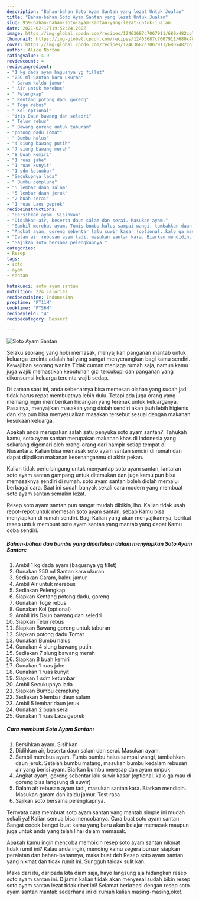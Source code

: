 ```yaml
---
description: "Bahan-bahan Soto Ayam Santan yang lezat Untuk Jualan"
title: "Bahan-bahan Soto Ayam Santan yang lezat Untuk Jualan"
slug: 959-bahan-bahan-soto-ayam-santan-yang-lezat-untuk-jualan
date: 2021-02-17T19:52:24.268Z
image: https://img-global.cpcdn.com/recipes/12463687c7067911/680x482cq70/soto-ayam-santan-foto-resep-utama.jpg
thumbnail: https://img-global.cpcdn.com/recipes/12463687c7067911/680x482cq70/soto-ayam-santan-foto-resep-utama.jpg
cover: https://img-global.cpcdn.com/recipes/12463687c7067911/680x482cq70/soto-ayam-santan-foto-resep-utama.jpg
author: Alice Norton
ratingvalue: 4.9
reviewcount: 4
recipeingredient:
- "1 kg dada ayam bagusnya yg fillet"
- "250 ml Santan kara ukuran"
- " Garam kaldu jamur"
- " Air untuk merebus"
- " Pelengkap"
- " Kentang potong dadu goreng"
- " Toge rebus"
- " Kol optional"
- "iris Daun bawang dan seledri"
- " Telur rebus"
- " Bawang goreng untuk taburan"
- "potong dadu Tomat"
- " Bumbu halus"
- "4 siung bawang putih"
- "7 siung bawang merah"
- "8 buah kemiri"
- "1 ruas jahe"
- "1 ruas kunyit"
- "1 sdm ketumbar"
- "Secukupnya lada"
- " Bumbu cemplung"
- "5 lembar daun salam"
- "5 lembar daun jeruk"
- "2 buah serai"
- "1 ruas Laos geprek"
recipeinstructions:
- "Bersihkan ayam. Sisihkan"
- "Didihkan air, beserta daun salam dan serai. Masukan ayam."
- "Sambil merebus ayam. Tumis bumbu halus sampai wangi, tambahkan daun jeruk. Setelah bumbu matang, masukan bumbu kedalam rebusan air yang berisi ayam. Biarkan bumbu meresap dan ayam empuk"
- "Angkat ayam, goreng sebentar lalu suwir kasar (optional..kalo ga mau di goreng bisa langsung di suwir)"
- "Dalam air rebusan ayam tadi, masukan santan kara. Biarkan mendidih. Masukan garam dan kaldu jamur. Test rasa"
- "Sajikan soto bersama pelengkapnya."
categories:
- Resep
tags:
- soto
- ayam
- santan

katakunci: soto ayam santan 
nutrition: 224 calories
recipecuisine: Indonesian
preptime: "PT11M"
cooktime: "PT56M"
recipeyield: "4"
recipecategory: Dessert

---
```



![Soto Ayam Santan](https://img-global.cpcdn.com/recipes/12463687c7067911/680x482cq70/soto-ayam-santan-foto-resep-utama.jpg)

Selaku seorang yang hobi memasak, menyajikan panganan mantab untuk keluarga tercinta adalah hal yang sangat menyenangkan bagi kamu sendiri. Kewajiban seorang  wanita Tidak cuman menjaga rumah saja, namun kamu juga wajib memastikan kebutuhan gizi tercukupi dan panganan yang dikonsumsi keluarga tercinta wajib sedap.

Di zaman  saat ini, anda sebenarnya bisa memesan olahan yang sudah jadi tidak harus repot membuatnya lebih dulu. Tetapi ada juga orang yang memang ingin memberikan hidangan yang terenak untuk keluarganya. Pasalnya, menyajikan masakan yang diolah sendiri akan jauh lebih higienis dan kita pun bisa menyesuaikan masakan tersebut sesuai dengan makanan kesukaan keluarga. 



Apakah anda merupakan salah satu penyuka soto ayam santan?. Tahukah kamu, soto ayam santan merupakan makanan khas di Indonesia yang sekarang digemari oleh orang-orang dari hampir setiap tempat di Nusantara. Kalian bisa memasak soto ayam santan sendiri di rumah dan dapat dijadikan makanan kesenanganmu di akhir pekan.

Kalian tidak perlu bingung untuk menyantap soto ayam santan, lantaran soto ayam santan gampang untuk ditemukan dan juga kamu pun bisa memasaknya sendiri di rumah. soto ayam santan boleh diolah memalui berbagai cara. Saat ini sudah banyak sekali cara modern yang membuat soto ayam santan semakin lezat.

Resep soto ayam santan pun sangat mudah dibikin, lho. Kalian tidak usah repot-repot untuk memesan soto ayam santan, sebab Kamu bisa menyiapkan di rumah sendiri. Bagi Kalian yang akan menyajikannya, berikut resep untuk membuat soto ayam santan yang mantab yang dapat Kamu coba sendiri.

<!--inarticleads1-->

##### Bahan-bahan dan bumbu yang diperlukan dalam menyiapkan Soto Ayam Santan:

1. Ambil 1 kg dada ayam (bagusnya yg fillet)
1. Gunakan 250 ml Santan kara ukuran
1. Sediakan  Garam, kaldu jamur
1. Ambil  Air untuk merebus
1. Sediakan  Pelengkap
1. Siapkan  Kentang potong dadu, goreng
1. Gunakan  Toge rebus
1. Gunakan  Kol (optional)
1. Ambil iris Daun bawang dan seledri
1. Siapkan  Telur rebus
1. Siapkan  Bawang goreng untuk taburan
1. Siapkan potong dadu Tomat
1. Gunakan  Bumbu halus
1. Gunakan 4 siung bawang putih
1. Sediakan 7 siung bawang merah
1. Siapkan 8 buah kemiri
1. Gunakan 1 ruas jahe
1. Gunakan 1 ruas kunyit
1. Siapkan 1 sdm ketumbar
1. Ambil Secukupnya lada
1. Siapkan  Bumbu cemplung
1. Sediakan 5 lembar daun salam
1. Ambil 5 lembar daun jeruk
1. Gunakan 2 buah serai
1. Gunakan 1 ruas Laos geprek




<!--inarticleads2-->

##### Cara membuat Soto Ayam Santan:

1. Bersihkan ayam. Sisihkan
1. Didihkan air, beserta daun salam dan serai. Masukan ayam.
1. Sambil merebus ayam. Tumis bumbu halus sampai wangi, tambahkan daun jeruk. Setelah bumbu matang, masukan bumbu kedalam rebusan air yang berisi ayam. Biarkan bumbu meresap dan ayam empuk
1. Angkat ayam, goreng sebentar lalu suwir kasar (optional..kalo ga mau di goreng bisa langsung di suwir)
1. Dalam air rebusan ayam tadi, masukan santan kara. Biarkan mendidih. Masukan garam dan kaldu jamur. Test rasa
1. Sajikan soto bersama pelengkapnya.




Ternyata cara membuat soto ayam santan yang mantab simple ini mudah sekali ya! Kalian semua bisa mencobanya. Cara buat soto ayam santan Sangat cocok banget buat kamu yang baru akan belajar memasak maupun juga untuk anda yang telah lihai dalam memasak.

Apakah kamu ingin mencoba membikin resep soto ayam santan nikmat tidak rumit ini? Kalau anda ingin, mending kamu segera buruan siapkan peralatan dan bahan-bahannya, maka buat deh Resep soto ayam santan yang nikmat dan tidak rumit ini. Sungguh taidak sulit kan. 

Maka dari itu, daripada kita diam saja, hayo langsung aja hidangkan resep soto ayam santan ini. Dijamin kalian tiidak akan menyesal sudah bikin resep soto ayam santan lezat tidak ribet ini! Selamat berkreasi dengan resep soto ayam santan mantab sederhana ini di rumah kalian masing-masing,oke!.

